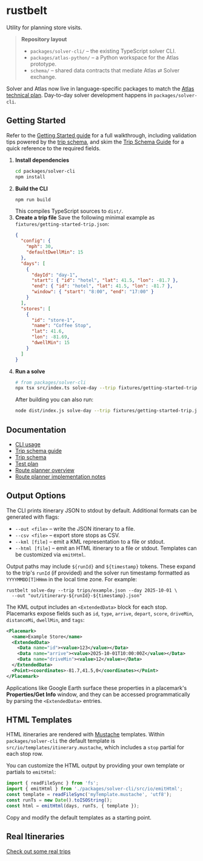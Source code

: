 # rustbelt

Utility for planning store visits.

> **Repository layout**
>
> - `packages/solver-cli/` – the existing TypeScript solver CLI.
> - `packages/atlas-python/` – a Python workspace for the Atlas prototype.
> - `schema/` – shared data contracts that mediate Atlas ⇄ Solver exchange.

Solver and Atlas now live in language-specific packages to match the
[Atlas technical plan](docs/atlas/rust-belt-atlas-tech-plan.md). Day-to-day
solver development happens in `packages/solver-cli`.

## Getting Started

Refer to the [Getting Started guide](docs/getting-started.md) for a full walkthrough, including validation tips powered by the [trip schema](docs/trip-schema.json), and skim the [Trip Schema Guide](docs/trip-schema-guide.md) for a quick reference to the required fields.

1. **Install dependencies**
   ```sh
   cd packages/solver-cli
   npm install
   ```
2. **Build the CLI**
   ```sh
   npm run build
   ```
   This compiles TypeScript sources to `dist/`.
3. **Create a trip file**
   Save the following minimal example as `fixtures/getting-started-trip.json`:
   ```json
   {
     "config": {
       "mph": 30,
       "defaultDwellMin": 15
     },
     "days": [
       {
         "dayId": "day-1",
         "start": { "id": "hotel", "lat": 41.5, "lon": -81.7 },
         "end": { "id": "hotel", "lat": 41.5, "lon": -81.7 },
         "window": { "start": "8:00", "end": "17:00" }
       }
     ],
     "stores": [
       {
         "id": "store-1",
         "name": "Coffee Stop",
         "lat": 41.6,
         "lon": -81.69,
         "dwellMin": 15
       }
     ]
   }
   ```
4. **Run a solve**
   ```sh
   # from packages/solver-cli
   npx tsx src/index.ts solve-day --trip fixtures/getting-started-trip.json --day day-1
   ```
   After building you can also run:
   ```sh
   node dist/index.js solve-day --trip fixtures/getting-started-trip.json --day day-1
   ```

## Documentation

- [CLI usage](docs/rust-belt-cli-documentation.md)
- [Trip schema guide](docs/trip-schema-guide.md)
- [Trip schema](docs/trip-schema.json)
- [Test plan](docs/rust-belt-test-plan.md)
- [Route planner overview](docs/route-planner-overview.md)
- [Route planner implementation notes](docs/route-planner-implementation.md)

## Output Options

The CLI prints itinerary JSON to stdout by default. Additional formats can
be generated with flags:

- `--out <file>` – write the JSON itinerary to a file.
- `--csv <file>` – export store stops as CSV.
- `--kml [file]` – emit a KML representation to a file or stdout.
- `--html [file]` – emit an HTML itinerary to a file or stdout. Templates can be customized via `emitHtml`.

Output paths may include `${runId}` and `${timestamp}` tokens. These expand to
the trip's `runId` (if provided) and the solver run timestamp formatted as
`YYYYMMDD[T]HHmm` in the local time zone. For example:

```
rustbelt solve-day --trip trips/example.json --day 2025-10-01 \
  --out "out/itinerary-${runId}-${timestamp}.json"
```

The KML output includes an `<ExtendedData>` block for each stop. Placemarks
expose fields such as `id`, `type`, `arrive`, `depart`, `score`, `driveMin`,
`distanceMi`, `dwellMin`, and `tags`:

```xml
<Placemark>
  <name>Example Store</name>
  <ExtendedData>
    <Data name="id"><value>123</value></Data>
    <Data name="arrive"><value>2025-10-01T10:00:00Z</value></Data>
    <Data name="driveMin"><value>12</value></Data>
  </ExtendedData>
  <Point><coordinates>-81.7,41.5,0</coordinates></Point>
</Placemark>
```

Applications like Google Earth surface these properties in a placemark's
**Properties/Get Info** window, and they can be accessed programmatically by
parsing the `<ExtendedData>` entries.

## HTML Templates

HTML itineraries are rendered with [Mustache](https://mustache.github.io/) templates.
Within `packages/solver-cli` the default template is `src/io/templates/itinerary.mustache`, which includes
a `stop` partial for each stop row.

You can customize the HTML output by providing your own template or partials
to `emitHtml`:

```ts
import { readFileSync } from 'fs';
import { emitHtml } from './packages/solver-cli/src/io/emitHtml';
const template = readFileSync('myTemplate.mustache', 'utf8');
const runTs = new Date().toISOString();
const html = emitHtml(days, runTs, { template });
```

Copy and modify the default templates as a starting point.

## Real Itineraries
[Check out some real trips](itineraries/index.html)